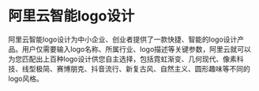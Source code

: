 # 阿里云智能logo设计

阿里云智能logo设计为中小企业、创业者提供了一款快捷、智能的logo设计产品。用户仅需要输入logo名称、所属行业、logo描述等关键参数，阿里云就可以为您匹配出上百种logo设计供您自主选择，包括霓虹渐变、几何现代、像素科技、线型极简、赛博朋克、抖音流行、新复古风、自然主义、圆形趣味等不同的logo风格。